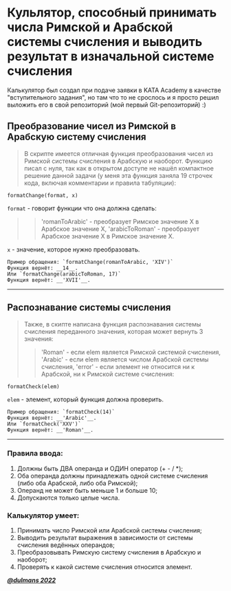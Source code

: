 # Кульлятор, способный принимать числа Римской и Арабской системы счисления и выводить результат в изначальной системе счисления
Калькулятор был создал при подаче заявки в KATA Academy в качестве "вступительного задания", но там что то не срослось и я просто решил выложить его в свой репозиторий (мой первый Git-репозиторий) :)

## Преобразование чисел из Римской в Арабскую систему счисления
>В скрипте имеется отличная функция преобразования чисел из Римской системы счисления в Арабскую и наоборот. Функцию писал с нуля, так как в открытом доступе не нашёл компактное решение данной задачи (у меня эта функция заняла 19 строчек кода, включая комментарии и правила табуляции):

`formatChange(format, x)`

``format`` - говорит функции что она должна сделать:
>>'romanToArabic' - преобразует Римское значение X в Арабское значение X,
>>'arabicToRoman' - преобразует Арабское значение X в Римское значение X.

``x`` - значение, которое нужно преобразовать.

```
Пример обращения: `formatChange(romanToArabic, 'XIV')`
Функция вернёт: __14__.
Или `formatChange(arabicToRoman, 17)`
Функция вернёт: __'XVII'__.
```
____
## Распознавание системы счисления
>Также, в скипте написана функция распознавания системы счисления переданного значения, которая может вернуть 3 значения:
>>'Roman' - если elem является Римской системой счисления,
>>'Arabic' - если elem является числом Арабской системы счисления,
>>'error' - если элемент не относится ни к Арабской, ни к Римской системе счисления:

`formatCheck(elem)`

``elem`` - элемент, который функция должна проверить.
```
Пример обращения: `formatCheck(14)`
Функция вернёт: __'Arabic'__.
Или `formatCheck('XXV')`
Функция вернёт: __'Roman'__.
```
____
### Правила ввода:
1. Должны быть ДВА операнда и ОДИН оператор (+ - / *);
2. Оба операнда должны принадлежать одной системе счисления (либо оба Арабской, либо оба Римской);
3. Операнд не может быть меньше 1 и больше 10;
4. Допускаются только целые числа.

### Калькулятор умеет:
1. Принимать число Римской или Арабской системы счисления;
2. Выводить результат выражения в зависимости от системы счисления ведённых операндов;
3. Преобразовывать Римскую систему счисления в Арабскую и наоборот;
4. Проверять к какой системе счисления относится элемент.

[___@dulmans 2022___](http://vk.com/id184670881)
